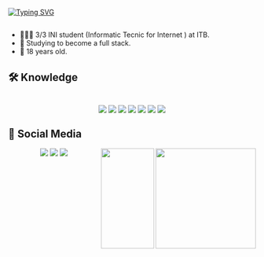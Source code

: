 
[![Typing SVG](https://readme-typing-svg.herokuapp.com?font=Montserrat&weight=800&pause=1000&color=A456F7&center=true&vCenter=true&width=1000&lines=Hello,+my+name+is+Samuel+Heitor.😄+;+Welcome+to+my+perfil.😎)](https://git.io/typing-svg)

<div>

##
 
- 👨🏾‍🎓 3/3 INI student (Informatic Tecnic for Internet ) at ITB.
- 📓 Studying to become a full stack.
- 🥳 18 years old.

</div>

## 🛠️ Knowledge

<div align="center" style="display: inline_block"><br>
  
   <img align="center"  src="https://img.shields.io/badge/CSS3-1c1c1c?style=for-the-badge&logo=css3&logoColor=a456f7" target="_blank"> 
      <img align="center" src="https://img.shields.io/badge/HTML5-1c1c1c?style=for-the-badge&logo=html5&logoColor=a456f7"target="_blank">
      <img align="center" src="https://img.shields.io/badge/JavaScript-1c1c1c?style=for-the-badge&logo=javascript&logoColor=a456f7"target="_blank">
      <img align="center" src="https://img.shields.io/badge/Node.JS-1c1c1c?style=for-the-badge&logo=nodedotjs&logoColor=a456f7"target="_blank">
      <img align="center" src="https://img.shields.io/badge/MySQL-1c1c1c?style=for-the-badge&logo=mysql&logoColor=a456f7"target="_blank">
      <img align="center" src="https://img.shields.io/badge/React.JS-1c1c1c?style=for-the-badge&logo=react&logoColor=a456f7"target="_blank">
      <img align="center" src="https://img.shields.io/badge/Bootstrap-1c1c1c?style=for-the-badge&logo=bootstrap&logoColor=a456f7"target="_blank">
  
</div>  


## 📱 Social Media
  
  
 <div align="center" display="inline-block">
        <a href="https://instagram.com/0_Heit0r" target="_blank" >
            <img src="https://img.shields.io/badge/Instagram-1c1c1c?style=for-the-badge&logo=instagram&logoColor=a456f7"   target="_blank"></a>
        <a href="https://linkedin.com/in/samuel-heitor-dos-santos-moreira-40185b250" target="_blank" >
            <img src="https://img.shields.io/badge/LinkedIn-1c1c1c?style=for-the-badge&logo=linkedin&logoColor=a456f7" target="_blank"></a>
        <a href="mailto:samuelheitor685@gmail.com?subject=Assunto%20do%20E-mail&body=Corpo%20do%20e-mail.">
            <img src="https://img.shields.io/badge/-Gmail-1c1c1c?style=for-the-badge&logo=gmail&logoColor=a456f7" target="_blank"></a>
            <img align="right" height="204em" widht="108em" src="https://i.giphy.com/media/mQMBdfSFrvA7iZsWDH/giphy.webp">
            <img align="right" height="204em" width="108em" src="https://i.giphy.com/xrZuNcEAmTb6U.webp">
  </div>
